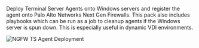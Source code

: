 Deploy Terminal Server Agents onto Windows servers and register the agent onto Palo Alto Networks Next Gen Firewalls.  This pack also includes playbooks which can be run as a job to cleanup agents if the Windows server is spun down.  This is especially useful in dynamic VDI environments. 

![NGFW TS Agent Deployment](https://github.com/cvescan/cvescan/raw/103784c12ffdc0826c8610a1324dd60e7b4e2e13/Packs/NGFWTSAgentDeployment/doc_files/PANW_NGFW_TS_Agent_Deployment_Fri_Feb_04_2022.png)
